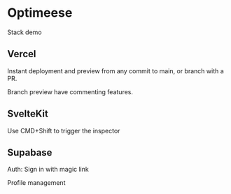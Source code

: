 # Optimeese

Stack demo

## Vercel

Instant deployment and preview from any commit to main, or branch with a PR.

Branch preview have commenting features.

## SvelteKit

Use CMD+Shift to trigger the inspector

## Supabase

Auth: Sign in with magic link

Profile management
